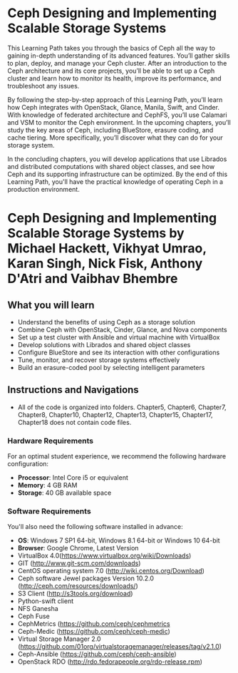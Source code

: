# Ceph Designing and Implementing Scalable Storage Systems
This Learning Path takes you through the basics of Ceph all the way to gaining in-depth understanding of its advanced features. You’ll gather skills to plan, deploy, and manage your Ceph cluster. After an introduction to the Ceph architecture and its core projects, you’ll be able to set up a Ceph cluster and learn how to monitor its health, improve its performance, and troubleshoot any issues. 

By following the step-by-step approach of this Learning Path, you’ll learn how Ceph integrates with OpenStack, Glance, Manila, Swift, and Cinder. With knowledge of federated architecture and CephFS, you’ll use Calamari and VSM to monitor the Ceph environment. In the upcoming chapters, you’ll study the key areas of Ceph, including BlueStore, erasure coding, and cache tiering. More specifically, you’ll discover what they can do for your storage system. 

In the concluding chapters, you will develop applications that use Librados and distributed computations with shared object classes, and see how Ceph and its supporting infrastructure can be optimized. By the end of this Learning Path, you'll have the practical knowledge of operating Ceph in a production environment.
<br>

# Ceph Designing and Implementing Scalable Storage Systems by **Michael Hackett, Vikhyat Umrao, Karan Singh, Nick Fisk, Anthony D'Atri and Vaibhav Bhembre**

## What you will learn
* Understand the benefits of using Ceph as a storage solution
* Combine Ceph with OpenStack, Cinder, Glance, and Nova components
* Set up a test cluster with Ansible and virtual machine with VirtualBox
* Develop solutions with Librados and shared object classes
* Configure BlueStore and see its interaction with other configurations
* Tune, monitor, and recover storage systems effectively
* Build an erasure-coded pool by selecting intelligent parameters

## Instructions and Navigations
* All of the code is organized into folders. Chapter5, Chapter6, Chapter7, Chapter8, Chapter10, Chapter12, Chapter13, Chapter15, Chapter17, Chapter18 does not contain code files.

### Hardware Requirements
For an optimal student experience, we recommend the following hardware configuration:
* **Processor**: Intel Core i5 or equivalent
* **Memory**: 4 GB RAM
* **Storage**: 40 GB available space

### Software Requirements
You'll also need the following software installed in advance:
* **OS**: Windows 7 SP1 64-bit, Windows 8.1 64-bit or Windows 10 64-bit
* **Browser**: Google Chrome, Latest Version
* VirtualBox 4.0(https://www.virtualbox.org/wiki/Downloads)
* GIT (http://www.git-scm.com/downloads)
* CentOS operating system 7.0 (http://wiki.centos.org/Download)
* Ceph software Jewel packages Version 10.2.0 (http://ceph.com/resources/downloads/)
* S3 Client (http://s3tools.org/download)
* Python-swift client
* NFS Ganesha
* Ceph Fuse
* CephMetrics (https://github.com/ceph/cephmetrics
* Ceph-Medic (https://github.com/ceph/ceph-medic)
* Virtual Storage Manager 2.0 (https://github.com/01org/virtualstoragemanager/releases/tag/v2.1.0)
* Ceph-Ansible (https://github.com/ceph/ceph-ansible)
* OpenStack RDO (http://rdo.fedorapeople.org/rdo-release.rpm)


